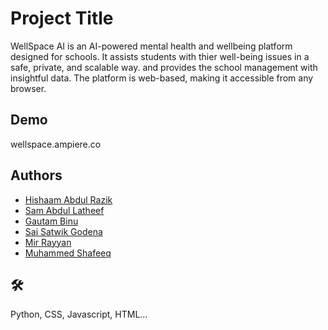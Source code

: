 
# Project Title

WellSpace AI is an AI-powered mental health and
wellbeing platform designed for schools. It assists
students with thier well-being issues in a safe,
private, and scalable way. and provides the
school management with insightful data.
The platform is web-based, making it accessible
from any browser.
## Demo

wellspace.ampiere.co
## Authors

- [Hishaam Abdul Razik](https://github.com/HishaamA)
- [Sam Abdul Latheef](https://github.com/Sam2009a)
- [Gautam Binu](https://github.com/GautamBinu)
- [Sai Satwik Godena](https://github.com/SaiSatwikGodena)
- [Mir Rayyan](https://www.github.com/octokatherine)
- [Muhammed Shafeeq](https://github.com/MuhammadShafeeq)
## 🛠 
Python, CSS, Javascript, HTML...

